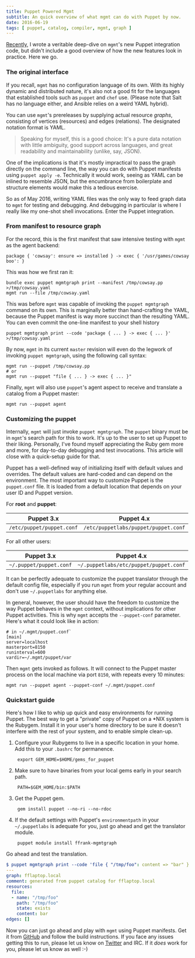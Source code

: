 ```yaml
---
title: Puppet Powered Mgmt
subtitle: An quick overview of what mgmt can do with Puppet by now.
date: 2016-06-19
tags: [ puppet, catalog, compiler, mgmt, graph ]
---
```


[Recently](/post/2016-06-12-puppet-meet-mgmt/), I wrote a veritable deep-dive
on `mgmt`'s new Puppet integration code, but didn't include a good overview of how
the new features look in practice. Here we go.

### The original interface

If you recall, `mgmt` has no configuration language of its own. With its highly dynamic
and distributed nature, it's also not a good fit for the languages that established tools
such as `puppet` and `chef` use. (Please note that Salt has no language either, and Ansible
relies on a weird YAML hybrid).

You can use `mgmt`'s prereleases by supplying actual resource *graphs*, consisting of
vertices (resources) and edges (relations). The designated notation format is YAML.

> Speaking for myself, this is a good choice: It's a pure data notation with little
ambiguity, good support across languages, and great readability and maintainability
(unlike, say, JSON).

One of the implications is that it's mostly impractical to pass the graph directly
on the command line, the way you can do with Puppet manifests using `puppet apply -e`.
Technically it would work, seeing as YAML can be inlined to resemble JSON, but the
encumbrance from boilerplate and structure elements would make this a tedious exercise.

So as of May 2016, writing YAML files was the only way to feed graph data to `mgmt` for
testing and debugging. And debugging in particular is where I really like my one-shot
shell invocations. Enter the Puppet integration.

### From manifest to resource graph

For the record, this is the first manifest that saw intensive testing with `mgmt` as
the agent backend:

```puppet
package { 'cowsay': ensure => installed } -> exec { '/usr/games/cowsay boo': }
```

This was how we first ran it:

```
bundle exec puppet mgmtgraph print --manifest /tmp/cowsay.pp >/tmp/cowsay.yaml
mgmt run --file /tmp/cowsay.yaml
```

This was before `mgmt` was capable of invoking the `puppet mgmtgraph` command on its own.
This is marginally better than hand-crafting the YAML, because the Puppet manifest
is way more succinct than the resulting YAML. You can even commit the one-line manifest
to your shell history

```
puppet mgmtgraph print --code 'package { ... } -> exec { ... }' >/tmp/cowsay.yaml
```

By now, `mgmt` in its current `master` revision will even do the legwork of invoking
`puppet mgmtgraph`, using the following call syntax:

```
mgmt run --puppet /tmp/cowsay.pp
# or
mgmt run --puppet "file { ... } -> exec { ... }"
```

Finally, `mgmt` will also use `puppet`'s agent aspect to receive and translate a catalog
from a Puppet master:

```
mgmt run --puppet agent
```

### Customizing the puppet

Internally, `mgmt` will just invoke `puppet mgmtgraph`. The `puppet` binary must be
in `mgmt`'s search path for this to work.
It's up to the user to set up Puppet to their liking. Personally, I've
found myself appreciating the Ruby gem more and more, for day-to-day debugging and test
invocations. This article will close with a quick-setup guide for that.

Puppet has a well-defined way of initializing itself with default values and overrides.
The default values are hard-coded and can depend on the environment.
The most important way to customize Puppet is the `puppet.conf` file. It is loaded from
a default location that depends on your user ID and Puppet version.

For **root** and **puppet**:

| Puppet 3.x                | Puppet 4.x                           |
|---------------------------|--------------------------------------|
| `/etc/puppet/puppet.conf` | `/etc/puppetlabs/puppet/puppet.conf` |

For all other users:

| Puppet 3.x                | Puppet 4.x                             |
|---------------------------|----------------------------------------|
| `~/.puppet/puppet.conf`   | `~/.puppetlabs/etc/puppet/puppet.conf` |

It can be perfectly adequate to customize the puppet translator through the default config
file, especially if you run `mgmt` from your regular account and don't use `~/.puppetlabs`
for anything else.

In general, however, the user should have the freedom to customize the way Puppet behaves
in the `mgmt` context, without implications for other Puppet activities. This is why
`mgmt` accepts the `--puppet-conf` parameter. Here's what it could look like in action:

```
# in ~/.mgmt/puppet.conf`
[main]
server=localhost
masterport=8150
runinterval=600
vardir=~/.mgmt/puppet/var
```

Then `mgmt` gets invoked as follows. It will connect to the Puppet master process on the
local machine via port `8150`, with repeats every 10 minutes:

```
mgmt run --puppet agent --puppet-conf ~/.mgmt/puppet.conf
```

### Quickstart guide

Here's how I like to whip up quick and easy environments for running Puppet. The best way
to get a "private" copy of Puppet on a *NIX system is the Rubygem. Install it in your user's
home directory to be sure it doesn't interfere with the rest of your system, and to enable
simple clean-up.

1. Configure your Rubygems to live in a specific location in your home. Add this to your
`.bashrc` for permanence.

        export GEM_HOME=$HOME/gems_for_puppet

2. Make sure to have binaries from your local gems early in your search path.

        PATH=$GEM_HOME/bin:$PATH

3. Get the Puppet gem.

        gem install puppet --no-ri --no-rdoc

4. If the default settings with Puppet's `environmentpath` in your `~/.puppetlabs` is adequate
for you, just go ahead and get the translator module.

        puppet module install ffrank-mgmtgraph

Go ahead and test the translation.

```yaml
$ puppet mgmtgraph print --code 'file { "/tmp/foo": content => "bar" }'
---
graph: fflaptop.local
comment: generated from puppet catalog for fflaptop.local
resources:
  file:
  - name: "/tmp/foo"
    path: "/tmp/foo"
    state: exists
    content: bar
edges: []
```

Now you can just go ahead and play with `mgmt` using Puppet manifests. Get it from
[GitHub](https://github.com/purpleidea/mgmt) and follow the build instructions.
If you face any issues getting this to
run, please let us know on [Twitter](https://twitter.com/mgmtconfig) and IRC.
If it *does* work for you, please let us know as well :-)
